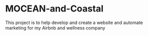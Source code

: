 # MOCEAN-and-Coastal
This project is to help develop and create a website  and automate marketing for my Airbnb and wellness company

